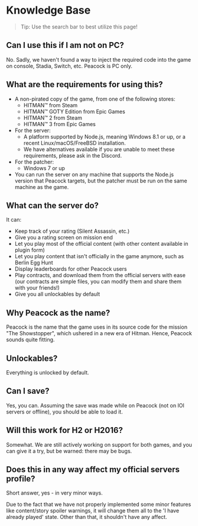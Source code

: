 # Knowledge Base

> Tip: Use the search bar to best utilize this page!

## Can I use this if I am not on PC?

No. Sadly, we haven't found a way to inject the required code into the game on console, Stadia, Switch, etc.
Peacock is PC only.

## What are the requirements for using this?

- A non-pirated copy of the game, from one of the following stores:
  - HITMAN™ from Steam
  - HITMAN™ GOTY Edition from Epic Games
  - HITMAN™ 2 from Steam
  - HITMAN™ 3 from Epic Games
- For the server:
  - A platform supported by Node.js, meaning Windows 8.1 or up, or a recent Linux/macOS/FreeBSD installation.
  - We have alternatives available if you are unable to meet these requirements, please ask in the Discord.
- For the patcher:
  - Windows 7 or up
- You can run the server on any machine that supports the Node.js version that Peacock targets, but the patcher must be run on the same machine as the game.

## What can the server do?

It can:

-   Keep track of your rating (Silent Assassin, etc.)
-   Give you a rating screen on mission end
-   Let you play most of the official content (with other content available in plugin form)
-   Let you play content that isn't officially in the game anymore, such as Berlin Egg Hunt
-   Display leaderboards for other Peacock users
-   Play contracts, and download them from the official servers with ease (our contracts are simple files, you can modify them and share them with your friends!)
-   Give you all unlockables by default

## Why Peacock as the name?

Peacock is the name that the game uses in its source code for the mission "The Showstopper", which ushered in a new era of Hitman. Hence, Peacock sounds quite fitting.

## Unlockables?

Everything is unlocked by default.

## Can I save?

Yes, you can. Assuming the save was made while on Peacock (not on IOI servers or offline), you should be able to load it.

## Will this work for H2 or H2016?

Somewhat. We are still actively working on support for both games, and you can give it a try, but be warned: there may be bugs.

## Does this in any way affect my official servers profile?

Short answer, yes - in very minor ways.

Due to the fact that we have not properly implemented some minor features like content/story spoiler warnings, it will
change them all to the 'I have already played' state. Other than that, it shouldn't have any affect.
